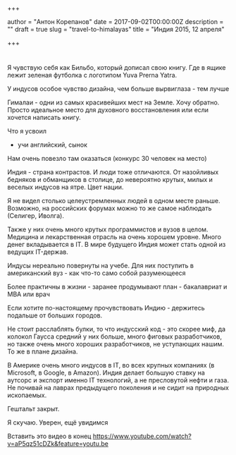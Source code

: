 

+++

author = "Антон Корепанов"
date = 2017-09-02T00:00:00Z
description = ""
draft = true
slug = "travel-to-himalayas"
title = "Индия 2015, 12 апреля"

+++

# 

Я чувствую себя как Бильбо, который дописал свою книгу. Где в ящике лежит зеленая футболка с логотипом Yuva Prerna Yatra. 

У индусов особое чувство дизайна, чем больше вырвиглаза - тем лучше

Гималаи - одни из самых красивейших мест на Земле. Хочу обратно. Просто идеальное место для духовного восстановления или если хочется написать книгу.

Что я усвоил

- учи английский, сынок

Нам очень повезло там оказаться (конкурс 30 человек на место)

Индия - страна контрастов. И люди тоже отличаются. От назойливых бедняков и обманщиков в столице, до невероятно крутых, милых и веселых индусов на ятре. Цвет нации.

Я не видел столько целеустремленных людей в одном месте раньше. Возможно, на российских форумах можно то же самое наблюдать (Селигер, Иволга).

Также у них очень много крутых программистов и вузов в целом. Медицина и лекарственная отрасль на очень хорошем уровне. Много денег вкладывается в IT. В мире будущего Индия может стать одной из ведущих IT-держав.

Индусы нереально повернуты на учебе. Для них поступить в американский вуз - как что-то само собой разумеющееся

Более практичны в жизни - заранее продумывают план - бакалавриат и MBA или врач

Если хотите по-настоящему прочувствовать Индию - держитесь подальше от больших городов. 

Не стоит расслаблять булки, то что индусский код - это скорее миф, да колокол Гаусса средний у них больше, много фиговых разработчиков, но также очень много хороших разработчиков, не уступающих нашим. То же в плане дизайна.

В Америке очень много индусов в IT, во всех крупных компаниях (в Microsoft, в Google, в Amazon). Индия делает большую ставку на аутсорс и экспорт именно IT технологий, а не пресловутой нефти и газа. Не почивай на лаврах предыдущего поколения и не сидит на природных ископаемых.

Гештальт закрыт.

Я скучаю. Уверен, ещё увидимся

Вставить это видео в конец
https://www.youtube.com/watch?v=aP5qz51cDZk&feature=youtu.be